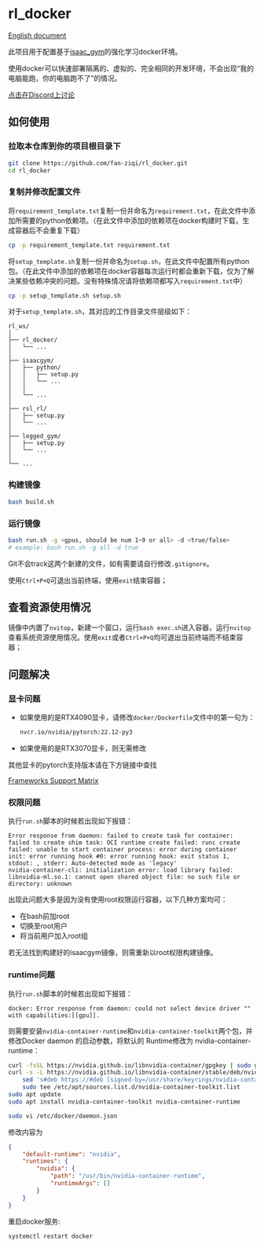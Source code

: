# rl_docker

[English document](README.md)

此项目用于配置基于[isaac_gym](https://developer.nvidia.com/isaac-gym)的强化学习docker环境。

使用docker可以快速部署隔离的、虚拟的、完全相同的开发环境，不会出现“我的电脑能跑，你的电脑跑不了”的情况。

[点击在Discord上讨论](https://discord.gg/MC9KguQHtt)

## 如何使用

### 拉取本仓库到你的项目根目录下

```bash
git clone https://github.com/fan-ziqi/rl_docker.git
cd rl_docker
```

### 复制并修改配置文件

将`requirement_template.txt`复制一份并命名为`requirement.txt`，在此文件中添加所需要的python依赖项。（在此文件中添加的依赖项在docker构建时下载，生成容器后不会重复下载）

```bash
cp -p requirement_template.txt requirement.txt
```

将`setup_template.sh`复制一份并命名为`setup.sh`，在此文件中配置所有python包。（在此文件中添加的依赖项在docker容器每次运行时都会重新下载，仅为了解决某些依赖冲突的问题。没有特殊情况请将依赖项都写入`requirement.txt`中）

```bash
cp -p setup_template.sh setup.sh
```

对于`setup_template.sh`，其对应的工作目录文件层级如下：

```
rl_ws/
│
├── rl_docker/
│   └── ...
│
├── isaacgym/
│   ├── python/
│   │   ├── setup.py
│   │   └── ...
│   │
│   └── ...
│
├── rsl_rl/
│   ├── setup.py
│   └── ...
│
├── legged_gym/
│   ├── setup.py
│   └── ...
│
└── ...
```

### 构建镜像

```bash
bash build.sh
```

### 运行镜像

```bash
bash run.sh -g <gpus, should be num 1~9 or all> -d <true/false>
# example: bash run.sh -g all -d true
```

Git不会track这两个新建的文件，如有需要请自行修改`.gitignore`。

使用`Ctrl+P+Q`可退出当前终端，使用`exit`结束容器；

## 查看资源使用情况

镜像中内置了`nvitop`，新建一个窗口，运行`bash exec.sh`进入容器，运行`nvitop`查看系统资源使用情况。使用`exit`或者`Ctrl+P+Q`均可退出当前终端而不结束容器；

## 问题解决

### 显卡问题

* 如果使用的是RTX4090显卡，请修改`docker/Dockerfile`文件中的第一句为：

  ```dockerfile
  nvcr.io/nvidia/pytorch:22.12-py3
  ```

* 如果使用的是RTX3070显卡，则无需修改

其他显卡的pytorch支持版本请在下方链接中查找

[Frameworks Support Matrix](https://docs.nvidia.com/deeplearning/frameworks/support-matrix/index.html)

### 权限问题

执行`run.sh`脚本的时候若出现如下报错：

```
Error response from daemon: failed to create task for container: failed to create shim task: OCI runtime create failed: runc create failed: unable to start container process: error during container init: error running hook #0: error running hook: exit status 1, stdout: , stderr: Auto-detected mode as 'legacy'
nvidia-container-cli: initialization error: load library failed: libnvidia-ml.so.1: cannot open shared object file: no such file or directory: unknown
```

出现此问题大多是因为没有使用root权限运行容器，以下几种方案均可：

* 在bash前加root
* 切换至root用户
* 将当前用户加入root组

若无法找到构建好的isaacgym镜像，则需重新以root权限构建镜像。

### runtime问题

执行`run.sh`脚本的时候若出现如下报错：

```
docker: Error response from daemon: could not select device driver "" with capabilities:[[gpu]].
```

则需要安装`nvidia-container-runtime`和`nvidia-container-toolkit`两个包，并修改Docker daemon 的启动参数，将默认的 Runtime修改为 nvidia-container-runtime：

```bash
curl -fsSL https://nvidia.github.io/libnvidia-container/gpgkey | sudo gpg --dearmor -o /usr/share/keyrings/nvidia-container-toolkit-keyring.gpg
curl -s -L https://nvidia.github.io/libnvidia-container/stable/deb/nvidia-container-toolkit.list | \
    sed 's#deb https://#deb [signed-by=/usr/share/keyrings/nvidia-container-toolkit-keyring.gpg] https://#g' | \
    sudo tee /etc/apt/sources.list.d/nvidia-container-toolkit.list
sudo apt update
sudo apt install nvidia-container-toolkit nvidia-container-runtime
```

```bash
sudo vi /etc/docker/daemon.json
```

修改内容为

```json
{
    "default-runtime": "nvidia",
    "runtimes": {
        "nvidia": {
            "path": "/usr/bin/nvidia-container-runtime",
            "runtimeArgs": []
        }
    }
}
```

重启docker服务:

```bash
systemctl restart docker
```
